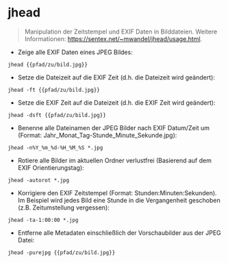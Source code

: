 # jhead

> Manipulation der Zeitstempel und EXIF Daten in Bilddateien.
> Weitere Informationen: <https://sentex.net/~mwandel/jhead/usage.html>.

- Zeige alle EXIF Daten eines JPEG Bildes:

`jhead {{pfad/zu/bild.jpg}}`

- Setze die Dateizeit auf die EXIF Zeit (d.h. die Dateizeit wird geändert):

`jhead -ft {{pfad/zu/bild.jpg}}`

- Setze die EXIF Zeit auf die Dateizeit (d.h. die EXIF Zeit wird geändert):

`jhead -dsft {{pfad/zu/bild.jpg}}`

- Benenne alle Dateinamen der JPEG Bilder nach EXIF Datum/Zeit um (Format: Jahr_Monat_Tag-Stunde_Minute_Sekunde.jpg):

`jhead -n%Y_%m_%d-%H_%M_%S *.jpg`

- Rotiere alle Bilder im aktuellen Ordner verlustfrei (Basierend auf dem EXIF Orientierungstag):

`jhead -autorot *.jpg`

- Korrigiere den EXIF Zeitstempel (Format: Stunden:Minuten:Sekunden). Im Beispiel wird jedes Bild eine Stunde in die Vergangenheit geschoben (z.B. Zeitumstellung vergessen):

`jhead -ta-1:00:00 *.jpg`

- Entferne alle Metadaten einschließlich der Vorschaubilder aus der JPEG Datei:

`jhead -purejpg {{pfad/zu/bild.jpg}}`
